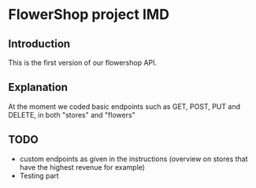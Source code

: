 # FlowerShop project IMD

## Introduction

This is the first version of our flowershop API. 

## Explanation

At the moment we coded basic endpoints such as GET, POST, PUT and DELETE,
in both "stores" and "flowers"

## TODO

- custom endpoints as given in the instructions (overview on stores that have the highest revenue for example)
- Testing part
